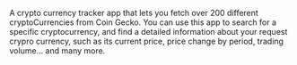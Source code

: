 A crypto currency tracker app that lets you fetch over 200 different cryptoCurrencies from Coin Gecko. 
You can use this app to search for a specific cryptocurrency, and find a detailed information about your request crypro currency, such as its current price, price change by period, trading
volume... and many more. 
